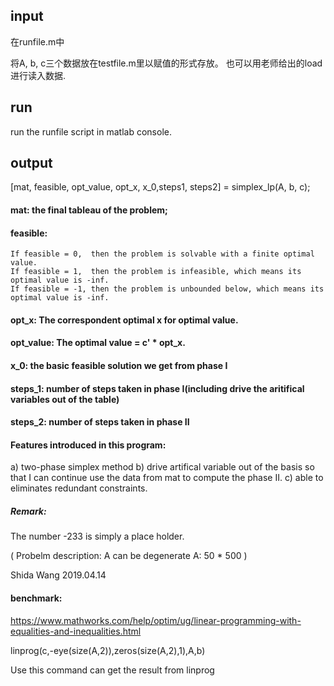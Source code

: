 ## input

在runfile.m中

将A, b, c三个数据放在testfile.m里以赋值的形式存放。
也可以用老师给出的load进行读入数据.

## run

run the runfile script in matlab console.

## output

[mat, feasible, opt_value, opt_x, x_0,steps1, steps2] = simplex_lp(A, b, c);

#### mat: the final tableau of the problem;

#### feasible: 
    If feasible = 0,  then the problem is solvable with a finite optimal value.
    If feasible = 1,  then the problem is infeasible, which means its optimal value is -inf.
    If feasible = -1, then the problem is unbounded below, which means its optimal value is -inf.

#### opt_x: The correspondent optimal x for optimal value.

#### opt_value: The optimal value = c' * opt_x.

#### x_0: the basic feasible solution we get from phase I

#### steps_1: number of steps taken in phase I(including drive the aritifical variables out of the table)

#### steps_2: number of steps taken in phase II

#### Features introduced in this program:

a) two-phase simplex method
b) drive artifical variable out of the basis so that I can continue use the data from mat to compute the phase II.
c) able to eliminates redundant constraints. 

##### Remark:

The number -233 is simply a place holder. 

(
Probelm description:
A can be degenerate
A: 50 * 500
)

Shida Wang
2019.04.14

#### benchmark:

https://www.mathworks.com/help/optim/ug/linear-programming-with-equalities-and-inequalities.html

linprog(c,-eye(size(A,2)),zeros(size(A,2),1),A,b)

Use this command can get the result from linprog
